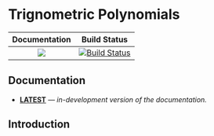 # Trignometric Polynomials

| **Documentation** | **Build Status** |
|:-----------------:|:----------------:|
| [![][docs-latest-img]][docs-latest-url] | [![Build Status][build-img]][build-url] |


## Documentation

- [**LATEST**][docs-latest-url] &mdash; *in-development version of the documentation.*


## Introduction


[docs-stable-img]: https://img.shields.io/badge/docs-stable-blue.svg
[docs-latest-img]: https://img.shields.io/badge/docs-latest-blue.svg
[docs-stable-url]: https://yuanchenyang.github.io/TrigPolys.jl/dev/
[docs-latest-url]: https://yuanchenyang.github.io/TrigPolys.jl/dev/

[build-img]: https://github.com/yuanchenyang/TrigPolys.jl/workflows/CI/badge.svg?branch=master
[build-url]: https://github.com/yuanchenyang/TrigPolys.jl/actions?query=workflow%3ACI

